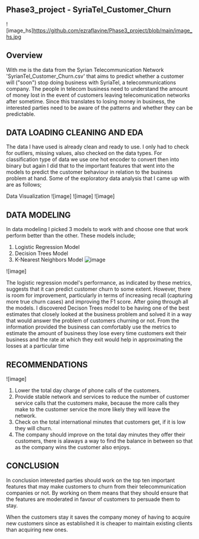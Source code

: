 ## Phase3_project - SyriaTel_Customer_Churn



![image_hs]https://github.com/ezraflavine/Phase3_project/blob/main/image_hs.jpg



## Overview
With me is the data from the Syrian Telecommunication Network 'SyrianTel_Customer_Churn.csv' that aims to predict whether a customer will ("soon") stop doing business with SyriaTel, a telecommunications company. The people in telecom business need to understand the amount of money lost in the event of customers leaving telecomunication networks after sometime. Since this translates to losing money in business, the interested parties need to be aware of the patterns and whether they can be predictable. 

## DATA LOADING CLEANING AND EDA

The data I have used is already clean and ready to use. I only had to check for outliers, missing values, also checked on the data types.
For classification type of data we use one hot encoder to convert then into binary but again I did that to the important features that went into the models to predict the customer behaviour in relation to the business problem at hand.
Some of the exploratory data analysis that I came up with are as follows;

Data Visualization
![image]
![image]
![image]

## DATA MODELING

In data modeling I picked 3 models to work with and choose one that work perform better than the other. These models include;

1) Logistic Regression Model
2) Decision Trees Model
3) K-Nearest Neighbors Model
![image](https://github.com/ezraflavine/Phase3_project/assets/133887366/4468bf96-addb-426c-99b1-f4f5d379165a)

![image]

The logistic regression model's performance, as indicated by these metrics, suggests that it can predict customer churn to some extent. However, there is room for improvement, particularly in terms of increasing recall (capturing more true churn cases) and improving the F1 score. 
After going through all the models. I discovered Decison Trees model to be having one of the best estimates that closely looked at the business problem and solved it in a way that would answer the problem of customers churning or not.
From the information provided the business can comfortably use the metrics to estimate the amount of business they lose every time customers exit their business and the rate at which they exit would help in approximating the losses at a particular time

## RECOMMENDATIONS

![image]

1. Lower the total day charge of phone calls of the customers.
2. Provide stable network and services to reduce the number of customer service calls that the customers make, because the more calls they make to the customer service the more likely they will leave the network.
3. Check on the total international minutes that customers get, if it is low they will churn.
4. The company should improve on the total day minutes they offer their customers, there is alaways a way to find the balance in between so that as the company wins the customer also enjoys.

## CONCLUSION

In conclusion interested parties should work on the top ten important features that may make customers to churn from their telecommunication companies or not. By working on them means that they should ensure that the features are moderated in favour of customers to persuade them to stay.

When the customers stay it saves the company money of having to acquire new customers since as established it is cheaper to maintain existing clients than acquiring new ones.
